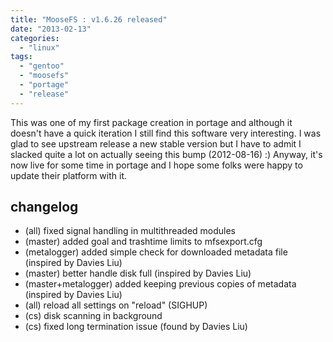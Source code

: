 ```yaml
---
title: "MooseFS : v1.6.26 released"
date: "2013-02-13"
categories: 
  - "linux"
tags: 
  - "gentoo"
  - "moosefs"
  - "portage"
  - "release"
---
```


This was one of my first package creation in portage and although it doesn't have a quick iteration I still find this software very interesting. I was glad to see upstream release a new stable version but I have to admit I slacked quite a lot on actually seeing this bump (2012-08-16) :) Anyway, it's now live for some time in portage and I hope some folks were happy to update their platform with it.

## changelog

- (all) fixed signal handling in multithreaded modules
- (master) added goal and trashtime limits to mfsexport.cfg
- (metalogger) added simple check for downloaded metadata file (inspired by Davies Liu)
- (master) better handle disk full (inspired by Davies Liu)
- (master+metalogger) added keeping previous copies of metadata (inspired by Davies Liu)
- (all) reload all settings on "reload" (SIGHUP)
- (cs) disk scanning in background
- (cs) fixed long termination issue (found by Davies Liu)
